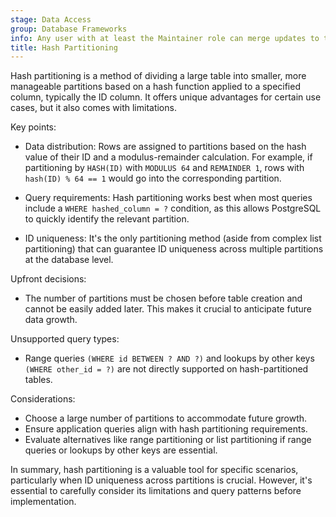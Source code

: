 ```yaml
---
stage: Data Access
group: Database Frameworks
info: Any user with at least the Maintainer role can merge updates to this content. For details, see https://docs.gitlab.com/development/development_processes/#development-guidelines-review.
title: Hash Partitioning
---
```


Hash partitioning is a method of dividing a large table into smaller, more manageable partitions based on a hash function applied to a specified column, typically the ID column. It offers unique advantages for certain use cases, but it also comes with limitations.

Key points:

- Data distribution: Rows are assigned to partitions based on the hash value of their ID and a modulus-remainder calculation.
  For example, if partitioning by `HASH(ID)` with `MODULUS 64` and `REMAINDER 1`, rows with `hash(ID) % 64 == 1` would go into the corresponding partition.

- Query requirements: Hash partitioning works best when most queries include a `WHERE hashed_column = ?` condition,
  as this allows PostgreSQL to quickly identify the relevant partition.

- ID uniqueness: It's the only partitioning method (aside from complex list partitioning) that can guarantee ID uniqueness across multiple partitions at the database level.

Upfront decisions:

- The number of partitions must be chosen before table creation and cannot be easily added later. This makes it crucial to anticipate future data growth.

Unsupported query types:

- Range queries `(WHERE id BETWEEN ? AND ?)` and lookups by other keys `(WHERE other_id = ?)` are not directly supported on hash-partitioned tables.

Considerations:

- Choose a large number of partitions to accommodate future growth.
- Ensure application queries align with hash partitioning requirements.
- Evaluate alternatives like range partitioning or list partitioning if range queries or lookups by other keys are essential.

In summary, hash partitioning is a valuable tool for specific scenarios, particularly when ID uniqueness across partitions is crucial. However, it's essential to carefully consider its limitations and query patterns before implementation.
